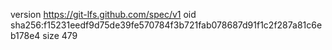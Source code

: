 version https://git-lfs.github.com/spec/v1
oid sha256:f15231eedf9d75de39fe570784f3b721fab078687d91f1c2f287a81c6eb178e4
size 479
